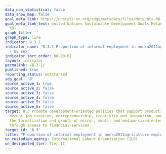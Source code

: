 ```yaml
---
data_non_statistical: false
data_show_map: false
goal_meta_link: https://unstats.un.org/sdgs/metadata/files/Metadata-08-03-01.pdf
goal_meta_link_text: United Nations Sustainable Development Goals Metadata (PDF 231
  KB)
graph_title: ''
graph_type: line
indicator: 8.3.1
indicator_name: "8.3.1 Proportion of informal employment in non\u2011agriculture employment,\
  \ by sex"
indicator_sort_order: 08-03-01
layout: indicator
permalink: /8-3-1/
published: true
reporting_status: notstarted
sdg_goal: '8'
source_active_1: true
source_active_2: false
source_active_3: false
source_active_4: false
source_active_5: false
source_active_6: false
target: 8.3 Promote development-oriented policies that support productive activities,
  decent job creation, entrepreneurship, creativity and innovation, and encourage
  the formalization and growth of micro-, small- and medium-sized enterprises, including
  through access to financial services
target_id: '8.3'
title: "Proportion of informal employment in non\u2011agriculture employment, by sex"
un_custodian_agency: International Labour Organization (ILO)
un_designated_tier: Tier II
---
```

